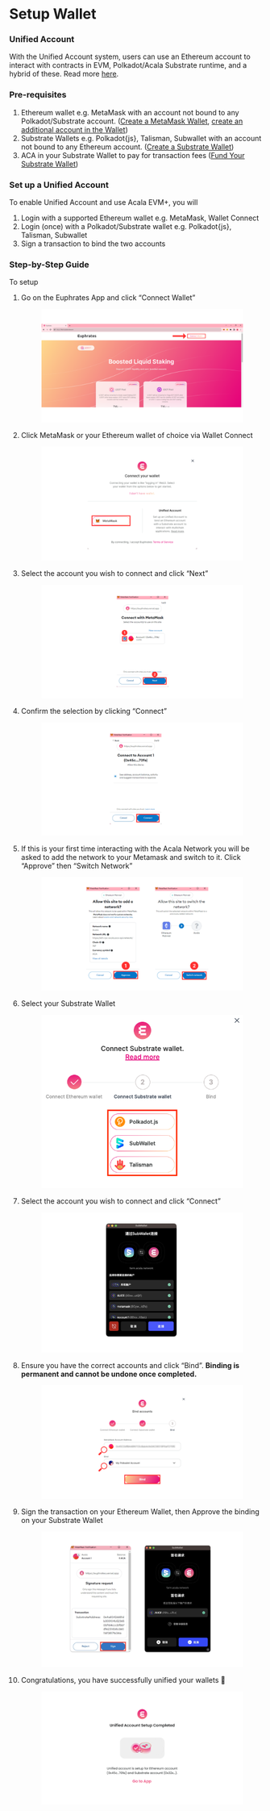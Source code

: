 # Setup Wallet

### Unified Account

With the Unified Account system, users can use an Ethereum account to interact with contracts in EVM, Polkadot/Acala Substrate runtime, and a hybrid of these. Read more [here](./#unified-account).

### Pre-requisites

1. Ethereum wallet e.g. MetaMask with an account not bound to any Polkadot/Substrate account. ([Create a MetaMask Wallet](https://support.metamask.io/hc/en-us/articles/360015489531-Getting-started-with-MetaMask), [create an additional account in the Wallet](https://support.metamask.io/hc/en-us/articles/360015289452-How-to-create-an-additional-account-in-your-wallet))
2. Substrate Wallets e.g. Polkadot{js}, Talisman, Subwallet with an account not bound to any Ethereum account. ([Create a Substrate Wallet](https://wiki.acala.network/get-started/acala-network/acala-account/account-generation))
3. ACA in your Substrate Wallet to pay for transaction fees ([Fund Your Substrate Wallet](https://wiki.acala.network/integrate/integration/token-transfer))

### Set up a Unified Account

To enable Unified Account and use Acala EVM+, you will

1. Login with a supported Ethereum wallet e.g. MetaMask, Wallet Connect
2. Login (once) with a Polkadot/Substrate wallet e.g. Polkadot{js}, Talisman, Subwallet
3. Sign a transaction to bind the two accounts

### Step-by-Step Guide

To setup

1.  Go on the Euphrates App and click “Connect Wallet”

    <figure><img src="../../.gitbook/assets/Wallet Binding (1).png" alt=""><figcaption></figcaption></figure>
2.  Click MetaMask or your Ethereum wallet of choice via Wallet Connect

    <figure><img src="../../.gitbook/assets/28.png" alt=""><figcaption></figcaption></figure>
3.  Select the account you wish to connect and click “Next”

    <figure><img src="../../.gitbook/assets/29.png" alt=""><figcaption></figcaption></figure>
4.  Confirm the selection by clicking “Connect”

    <figure><img src="../../.gitbook/assets/30.png" alt=""><figcaption></figcaption></figure>
5.  If this is your first time interacting with the Acala Network you will be asked to add the network to your Metamask and switch to it. Click “Approve” then “Switch Network”

    <figure><img src="../../.gitbook/assets/31.png" alt=""><figcaption></figcaption></figure>
6.  Select your Substrate Wallet

    <figure><img src="../../.gitbook/assets/32 (1).png" alt=""><figcaption></figcaption></figure>
7.  Select the account you wish to connect and click “Connect”

    <figure><img src="../../.gitbook/assets/33 (1).png" alt=""><figcaption></figcaption></figure>
8.  Ensure you have the correct accounts and click “Bind”. **Binding is permanent and cannot be undone once completed.**

    <figure><img src="../../.gitbook/assets/34.png" alt=""><figcaption></figcaption></figure>
9.  Sign the transaction on your Ethereum Wallet, then Approve the binding on your Substrate Wallet

    <figure><img src="../../.gitbook/assets/35 (1).png" alt=""><figcaption></figcaption></figure>
10. Congratulations, you have successfully unified your wallets 🎉

    <figure><img src="../../.gitbook/assets/Unified account.png" alt=""><figcaption></figcaption></figure>
